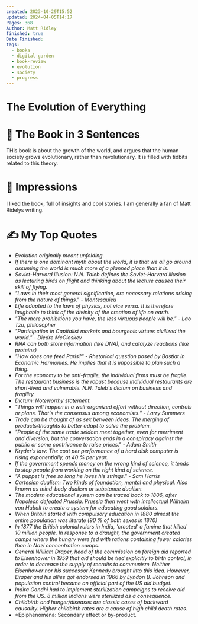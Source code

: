 ```yaml
---
created: 2023-10-29T15:52
updated: 2024-04-05T14:17
Pages: 368
Author: Matt Ridley
finished: true
Date Finished: 
tags:
  - books
  - digital-garden
  - book-review
  - evolution
  - society
  - progress
---
```

#  The Evolution of Everything


# 🚀 The Book in 3 Sentences
THis book is about the growth of the world, and argues that the human society grows evolutionary, rather than revolutionary. It is filled with tidbits related to this theory. 

# 🎨 Impressions

I liked the book, full of insights and cool stories.  I am generally a fan of Matt Ridelys writing. 

# ✍️ My Top  Quotes

- *Evolution originally meant unfolding.*
- *If there is one dominant myth about the world, it is that we all go around assuming the world is much more of a planned place than it is.*
- *Soviet-Harvard illusion: N.N. Taleb defines the Soviet-Harvard illusion as lecturing birds on flight and thinking about the lecture caused their skill of flying.*
- *"Laws in their most general signification, are necessary relations arising from the nature of things." - Montesquieu*
- *Life adapted to the laws of physics, not vice versa. It is therefore laughable to think of the divinity of the creation of life on earth.*
- *"The more prohibitions you have, the less virtuous people will be." - Lao Tzu, philosopher*
- *"Participation in Capitalist markets and bourgeois virtues civilized the world." - Diedre McCloskey*
- *RNA can both store information (like DNA), and catalyze reactions (like proteins)*
- *"How does one feed Paris?" - Rhetorical question posed by Bastiat in Economic Harmonies. He implies that it is impossible to plan such a thing.*
- *For the economy to be anti-fragile, the individual firms must be fragile. The restaurant business is the robust because individual restaurants are short-lived and vulnerable. N.N. Taleb's dictum on business and fragility.*
- *Dictum: Noteworthy statement.*
- *"Things will happen in a well-organized effort without direction, controls or plans. That's the consensus among economists." - Larry Summers*
- *Trade can be thought of as sex between ideas. The merging of products/thoughts to better adapt to solve the problem.*
- *"People of the same trade seldom meet together, even for merriment and diversion, but the conversation ends in a conspiracy against the public or some contrivance to raise prices." - Adam Smith*
- *Kryder's law: The cost per performance of a hard disk computer is rising exponentially, at 40 % per year.*
- *If the government spends money on the wrong kind of science, it tends to stop people from working on the right kind of science.*
- *"A puppet is free so long he loves his strings." - Sam Harris*
- *Cartesian dualism: Two kinds of foundation, mental and physical. Also known as mind-body dualism or substance dualism.*
- *The modern educational system can be traced back to 1806, after Napoleon defeated Prussia. Prussia then went with intellectual Wilhelm von Hubolt to create a system for educating good soldiers.*
- *When Britain started with compulsory education in 1880 almost the entire population was literate (90 % of both sexes in 1870)*
- *In 1877 the British colonial rulers in India, 'created' a famine that killed 10 million people. In response to a draught, the government created camps where the hungry were fed with rations containing fewer calories than in Nazi concentration camps.*
- *General William Draper, head of the commission on foreign aid reported to Eisenhower in 1959 that aid should be tied explicitly to birth control, in order to decrease the supply of recruits to communism. Neither Eisenhower nor his successor Kennedy brought into this idea. However, Draper and his allies got endorsed in 1966 by Lyndon B. Johnson and population control became an official part of the US aid budget.*
- *Indira Gandhi had to implement sterilization campaigns to receive aid from the US. 8 million Indians were sterilized as a consequence.*
- *Childbirth and hunger/diseases are classic cases of backward causality. Higher childbirth rates are a cause of high child death rates.*
- *Epiphenomena: Secondary effect or by-product.